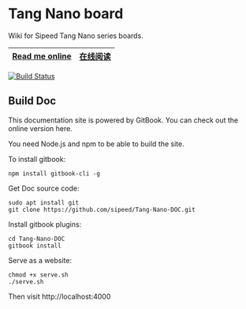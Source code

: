 Tang Nano board
==========

Wiki for Sipeed Tang Nano series boards. 



|[Read me online](https://tangnano.sipeed.com/en/)  | [在线阅读](https://tangnano.sipeed.com/zh/) |
| ------------------------ | ----------- |

[![Build Status](https://travis-ci.org/sipeed/Tang-Nano-DOC.svg?branch=master)](https://travis-ci.org/sipeed/Tang-Nano-DOC)





## Build Doc


This documentation site is powered by GitBook. You can check out the online version here.

You need Node.js and npm to be able to build the site.

To install gitbook:

```
npm install gitbook-cli -g
```

Get Doc source code:
```
sudo apt install git 
git clone https://github.com/sipeed/Tang-Nano-DOC.git
```

Install gitbook plugins:

```
cd Tang-Nano-DOC
gitbook install
```

Serve as a website:

```
chmod +x serve.sh
./serve.sh
```

Then visit http://localhost:4000


